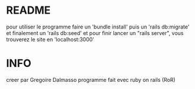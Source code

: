 # README
pour utiliser le programme faire un 'bundle install' puis un 'rails db:migrate' et finalement un 'rails db:seed' et pour finir lancer un "rails server", vous trouverez le site en 'localhost:3000'

# INFO
creer par Gregoire Dalmasso programme fait evec ruby on rails (RoR)
